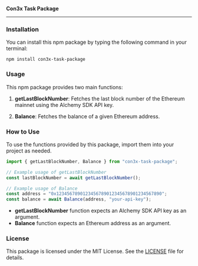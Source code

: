 **Con3x Task Package**

---

### Installation

You can install this npm package by typing the following command in your terminal:

```
npm install con3x-task-package
```

### Usage

This npm package provides two main functions:

1. **getLastBlockNumber**: Fetches the last block number of the Ethereum mainnet using the Alchemy SDK API key.

2. **Balance**: Fetches the balance of a given Ethereum address.

### How to Use

To use the functions provided by this package, import them into your project as needed.

```typescript
import { getLastBlockNumber, Balance } from "con3x-task-package";

// Example usage of getLastBlockNumber
const lastBlockNumber = await getLastBlockNumber();

// Example usage of Balance
const address = "0x1234567890123456789012345678901234567890";
const balance = await Balance(address, "your-api-key");
```

- **getLastBlockNumber** function expects an Alchemy SDK API key as an argument.
- **Balance** function expects an Ethereum address as an argument.


### License

This package is licensed under the MIT License. See the [LICENSE](LICENSE) file for details.
